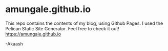 # amungale.github.io

This repo contains the contents of my blog, using Github Pages. I used the Pelican Static Site Generator. Feel free to check it out! https://amungale.github.io

-Akaash
